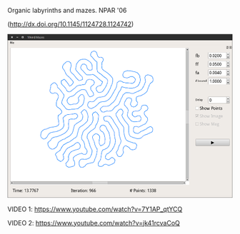 Organic labyrinths and mazes. NPAR '06 

(http://dx.doi.org/10.1145/1124728.1124742)

![alt tag](https://raw.githubusercontent.com/azer89/OrganicLabyrinth/master/ui_screenshot.png)

VIDEO 1:
https://www.youtube.com/watch?v=7Y1AP_qtYCQ

VIDEO 2:
https://www.youtube.com/watch?v=jk41rcvaCoQ
